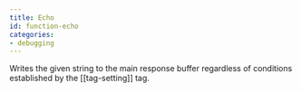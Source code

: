 ```yaml
---
title: Echo
id: function-echo
categories:
- debugging
---
```


Writes the given string to the main response buffer regardless of conditions established by the [[tag-setting]] tag.
